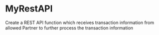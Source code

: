 # MyRestAPI
Create a REST API function which receives transaction information from allowed Partner to further process the transaction information

